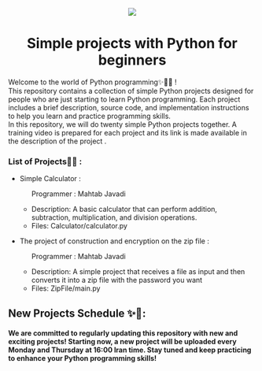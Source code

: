 <p align='center'>
 <img src="https://tehranlancer.com/media/2023/06/logo_lancer_h-2-copy.png">
</p>
<h1 align='center'>Simple projects with Python for beginners</h1>
<p>Welcome to the world of Python programming✨👋🏼 ! <br> This repository contains a collection of simple Python projects designed for people who are just starting to learn Python programming. Each project includes a brief description, source code, and implementation instructions to help you learn and practice programming skills. <br> In this repository, we will do twenty simple Python projects together. A training video is prepared for each project and its link is made available in the description of the project .</p>
<h3>List of Projects📃✨ :</h3>
<ul>
  <li>Simple Calculator : <p> <ul> 
   <p>Programmer : Mahtab Javadi </p>
   <li>Description: A basic calculator that can perform addition, subtraction, multiplication, and division operations.</li>
   <li>Files: Calculator/calculator.py</li>
  </ul>
</p></li>
    <li>The project of construction and encryption on the zip file : <p> <ul> 
    <p>Programmer : Mahtab Javadi </p>
     
   <li>Description: A simple project that receives a file as input and then converts it into a zip file with the password you want</li>
   <li>Files: ZipFile/main.py </li>
  </ul>
</p></li>
</ul>

<h2>New Projects Schedule ✨🚀: </h2>
<h4>
We are committed to regularly updating this repository with new and exciting projects! Starting now, a new project will be uploaded every Monday and Thursday at 16:00 Iran time. Stay tuned and keep practicing to enhance your Python programming skills!</h4>

</ul>
